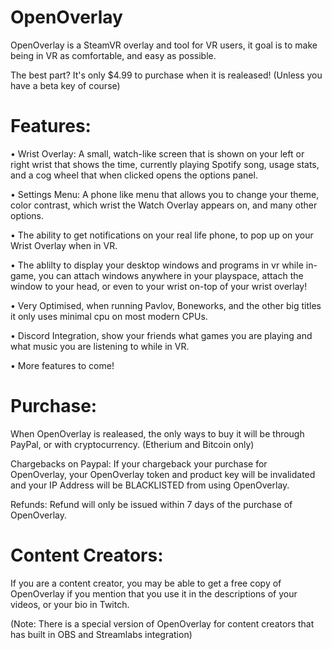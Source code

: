 # OpenOverlay

OpenOverlay is a SteamVR overlay and tool for VR users, it goal is to make being in VR as comfortable, and easy as possible.

The best part? It's only $4.99 to purchase when it is realeased! (Unless you have a beta key of course)

# Features:

• Wrist Overlay: A small, watch-like screen that is shown on your left or right wrist that shows the time, currently playing Spotify song, usage stats, and a cog wheel that when clicked opens the options panel.

• Settings Menu: A phone like menu that allows you to change your theme, color contrast, which wrist the Watch Overlay appears on, and many other options.

• The ability to get notifications on your real life phone, to pop up on your Wrist Overlay when in VR.

• The ablilty to display your desktop windows and programs in vr while in-game, you can attach windows anywhere in your playspace, attach the window to your head, or even to your wrist on-top of your wrist overlay!

• Very Optimised, when running Pavlov, Boneworks, and the other big titles it only uses minimal cpu on most modern CPUs.

• Discord Integration, show your friends what games you are playing and what music you are listening to while in VR.

• More features to come!

# Purchase:

When OpenOverlay is realeased, the only ways to buy it will be through PayPal, or with cryptocurrency. (Etherium and Bitcoin only)

Chargebacks on Paypal: If your chargeback your purchase for OpenOverlay, your OpenOverlay token and product key will be invalidated and your IP Address will be BLACKLISTED from using OpenOverlay.

Refunds: Refund will only be issued within 7 days of the purchase of OpenOverlay.

# Content Creators:

If you are a content creator, you may be able to get a free copy of OpenOverlay if you mention that you use it in the descriptions of your videos, or your bio in Twitch.

(Note: There is a special version of OpenOverlay for content creators that has built in OBS and Streamlabs integration)
